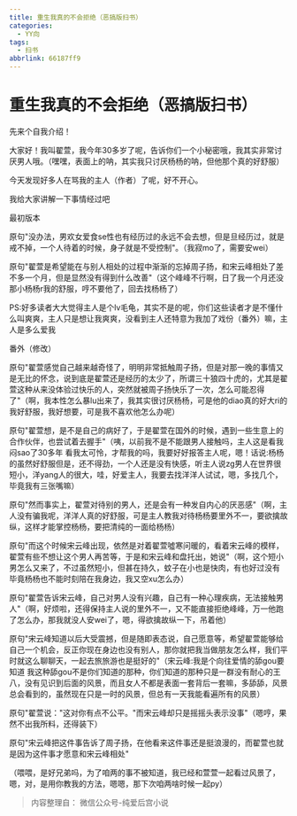```yaml
---
title: 重生我真的不会拒绝（恶搞版扫书）
categories:
  - YY向
tags:
  - 扫书
abbrlink: 66187ff9
---
```

# 重生我真的不会拒绝（恶搞版扫书）
先来个自我介绍！

大家好！我叫翟萱，我今年30多岁了呢，告诉你们一个小秘密哦，我其实非常讨厌男人哦。（嘿嘿，表面上的呐，其实我只讨厌杨杨的呐，但他那个真的好舒服）

今天发现好多人在骂我的主人（作者）了呢，好不开心。

我给大家讲解一下事情经过吧

最初版本

原句"没办法，男欢女爱食se性也有经历过的永远不会去想，但是旦经历过，就是戒不掉，一个人待着的时候，身子就是不受控制"。（我寂mo了，需要安wei）

原句"翟萱是希望能在与别人相处的过程中渐渐的忘掉周子扬，和宋云峰相处了差不多一个月，但是显然没有得到什么改善"（这个峰峰不行啊，日了我一个月还没那小杨杨r我的舒服，哼不要他了，回去找杨杨了）

PS:好多读者大大觉得主人是个lv毛龟，其实不是的呢，你们这些读者才是不懂什么叫爽爽，主人只是想让我爽爽，没看到主人还特意为我加了戏份（番外）嘛，主人是多么爱我

番外（修改）

原句"翟萱感觉自己越来越奇怪了，明明非常抵触周子扬，但是对那一晚的事情又是无比的怀念，说到底是翟萱还是经历的太少了，所谓三十狼四十虎的，尤其是翟萱这种从来没体验过快乐的人，突然就被周子扬快乐了一次，怎么可能忍得了"（啊，我本性怎么暴lu出来了，我其实很讨厌杨杨，可是他的diao真的好大ri的我好舒服，我好想要，可是我不喜欢他怎么办呢）

原句"翟萱想，是不是自己的病好了，于是翟萱在国外的时候，遇到一些生意上的合作伙伴，也尝试着去握手"（咦，以前我不是不能跟男人接触吗，主人这是看我闷sao了30多年
看我太可怜，才帮我的吗，我要好好报答主人呢，嗯！话说:杨杨的虽然好舒服但是，还不得劲，一个人还是没有快感，听主人说zg男人在世界很短小，洋yang人的很大，哇，好爱主人，我要去找洋洋人试试，嗯，多找几个，毕竟我有三张嘴嘛）

原句"然而事实上，翟萱对待别的男人，还是会有一种发自内心的厌恶感"（啊，主人没有骗我呢，洋洋人真的好舒服，可是主人教我对待杨杨要里外不一，要欲擒故纵，这样才能掌控杨杨，要把清纯的一面给杨杨）

原句"而这个时候宋云峰出现，依然是对着翟萱噓寒问暖的，看着宋云峰的模样，翟萱有些不想让这个男人再苦等，于是和宋云峰和盘托出，她说"（啊，这个短小男怎么又来了，不过虽然短小，但甚在持久，蚊子在小也是快肉，有也好过没有
毕竟杨杨也不能时刻陪在我身边，我又空xu怎么办）

原句"翟萱告诉宋云峰，自己对男人没有兴趣，自己有一种心理疾病，无法接触男人"（啊，好烦啦，还得保持主人说的里外不一，又不能直接拒绝峰峰，万一他跑了怎么办，那我就没人安wei了，嗯，得欲擒故纵一下，吊着他）

原句"宋云峰知道以后大受震撼，但是随即表态说，自己愿意等，希望翟萱能够给自己一个机会，反正你现在身边也没有别人，那你就把我当做朋友怎么样，我们平时就这么聊聊天，一起去旅旅游也是挺好的"（宋云峰:我是个向往爱情的舔gou要知道
我这种舔gou不是你们知道的那种，你们知道的那种只是一群没有耐心的王八，没有见识到后面的风景，而且女人不都是表面一套背后一套嘛，多舔舔，风景总会看到的，虽然现在只是一时的风景，但总有一天我能看遍所有的风景）

原句"翟萱说："这对你有点不公平。"而宋云峰却只是摇摇头表示没事"（嗯哼，果然不出我所料，还得装下）

原句"宋云峰把这件事告诉了周子扬，在他看来这件事还是挺浪漫的，而翟萱也就是因为这件事才愿意和宋云峰相处"

（喂喂，是好兄弟吗，为了咱两的事不被知道，我已经和萱萱一起看过风景了，嗯，对，是用你教我的方法，嗯嗯，那下次咱两啥时候一起py）


> 内容整理自： 微信公众号-纯爱后宫小说